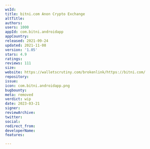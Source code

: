 ```yaml
---
wsId: 
title: bitni.com Anon Crypto Exchange
altTitle: 
authors: 
users: 1000
appId: com.bitni.androidapp
appCountry: 
released: 2021-09-24
updated: 2021-11-08
version: '1.05'
stars: 4.9
ratings: 
reviews: 111
size: 
website: https://walletscrutiny.com/brokenlink/https://bitni.com/
repository: 
issue: 
icon: com.bitni.androidapp.png
bugbounty: 
meta: removed
verdict: wip
date: 2023-03-21
signer: 
reviewArchive: 
twitter: 
social: 
redirect_from: 
developerName: 
features: 

---
```


